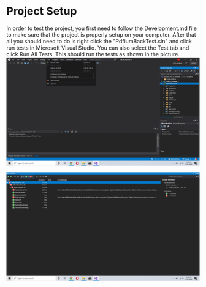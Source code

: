 # Project Setup

In order to test the project, you first need to follow the Development.md file to make sure that the project is properly setup on your computer.
After that all you should need to do is right click the "PdfiumBackTest.sln" and click run tests in Microsoft Visual Studio. You can also select the Test tab and click Run All Tests. This should run the tests as shown in the picture.
![Solution Explorer](https://github.com/Brysonleeward/PDF-In-Browser-Rendering/blob/master/Auxiliary%20Files/Testing.png)

![Solution Explorer](https://github.com/Brysonleeward/PDF-In-Browser-Rendering/blob/master/Auxiliary%20Files/TestingClick.png)

